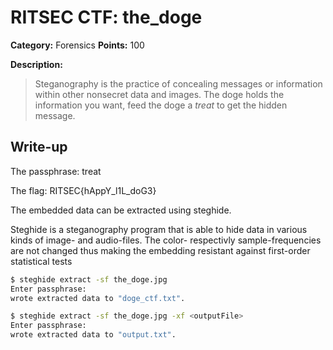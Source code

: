 # RITSEC CTF: the_doge

**Category:** Forensics
**Points:** 100

**Description:**

> Steganography is the practice of concealing messages or information within other nonsecret data and images. The doge holds the information you want, feed the doge a _treat_ to get the hidden message.

## Write-up

The passphrase: treat

The flag: RITSEC{hAppY_l1L_doG3}

The embedded data can be extracted using steghide. 

Steghide is a steganography program that is able to hide data in various kinds of image- and audio-files. The color- respectivly sample-frequencies are not changed thus making the embedding resistant against first-order statistical tests

```bash
$ steghide extract -sf the_doge.jpg
Enter passphrase: 
wrote extracted data to "doge_ctf.txt".
```

```bash
$ steghide extract -sf the_doge.jpg -xf <outputFile>
Enter passphrase: 
wrote extracted data to "output.txt".
```
